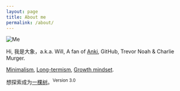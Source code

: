 ```yaml
---
layout: page
title: About me
permalink: /about/
---
```


![Me](https://i.imgur.com/OJjTJOt.jpg)


Hi, 我是大象，a.k.a. Will, A fan of [Anki](https://github.com/willwang-x/tools/tree/main/tools/anki), GitHub, Trevor Noah & Charlie Murger. 

[Minimalism](https://github.com/willwang-x/all-about-will/blob/master/define/minimalism.md), [Long-termism](https://github.com/willwang-x/workflow), [Growth mindset](https://willwang.cc/2018/10/tenet). 

想探索成为[一棵树](https://willwang.cc/2019/01/life-README)。<sup>Version 3.0 </sup>